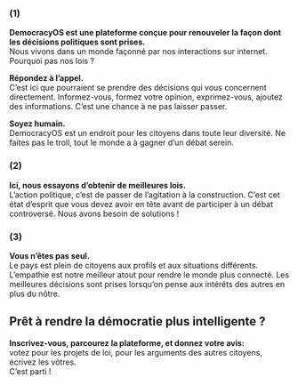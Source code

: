 ### (1)

**DemocracyOS est une plateforme conçue pour renouveler la façon dont les décisions politiques sont prises.**  
Nous vivons dans un monde façonné par nos interactions sur internet. Pourquoi pas nos lois ?

**Répondez à l’appel.**  
C’est ici que pourraient se prendre des décisions qui vous concernent directement. Informez-vous, formez votre opinion, exprimez-vous, ajoutez des informations. C’est une chance à ne pas laisser passer.

**Soyez humain.**  
DemocracyOS est un endroit pour les citoyens dans toute leur diversité. Ne faites pas le troll, tout le monde a à gagner d’un débat serein.

### (2)

**Ici, nous essayons d’obtenir de meilleures lois.**  
L’action politique, c’est de passer de l’agitation à la construction. C’est cet état d’esprit que vous devez avoir en tête avant de participer à un débat controversé. Nous avons besoin de solutions !

### (3)

**Vous n’êtes pas seul.**  
Le pays est plein de citoyens aux profils et aux situations différents. L’empathie est notre meilleur atout pour rendre le monde plus connecté. Les meilleures décisions sont prises lorsqu’on pense aux intérêts des autres en plus du nôtre.


## Prêt à rendre la démocratie plus intelligente ?

**Inscrivez-vous, parcourez la plateforme, et donnez votre avis:**  
votez pour les projets de loi, pour les arguments des autres citoyens, écrivez les vôtres.  
C’est parti !
